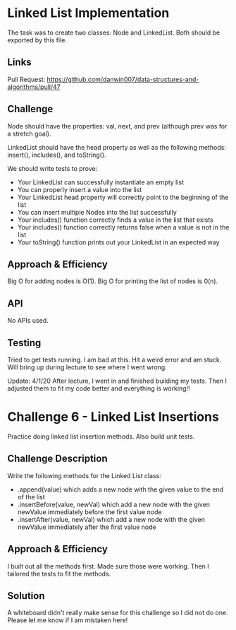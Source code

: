 # Linked List Implementation
The task was to create two classes: Node and LinkedList. Both should be exported by this file.
    
## Links
Pull Request: https://github.com/danwin007/data-structures-and-algorithms/pull/47
    
## Challenge
Node should have the properties: val, next, and prev (although prev was for a stretch goal).

LinkedList should have the head property as well as the following methods: insert(), includes(), and toString().

We should write tests to prove:
- Your LinkedList can successfully instantiate an empty list
- You can properly insert a value into the list
- Your LinkedList head property will correctly point to the beginning of the list
- You can insert multiple Nodes into the list successfully
- Your includes() function correctly finds a value in the list that exists
- Your includes() function correctly returns false when a value is not in the list
- Your toString() function prints out your LinkedList in an expected way
    
## Approach & Efficiency
<!-- What approach did you take? Why? What is the Big O space/time for this approach? -->
Big O for adding nodes is O(1). Big O for printing the list of nodes is 0(n).
    
## API
<!-- Description of each method publicly available to your Linked List -->
No APIs used.

## Testing
<!-- Description of how to run your tests -->
Tried to get tests running. I am bad at this. Hit a weird error and am stuck. Will bring up during lecture to see where I went wrong.

Update: 4/1/20
After lecture, I went in and finished building my tests. Then I adjusted them to fit my code better and everything is working!!

# Challenge 6 - Linked List Insertions
Practice doing linked list insertion methods. Also build unit tests.

## Challenge Description
Write the following methods for the Linked List class:

* .append(value) which adds a new node with the given value to the end of the list
* .insertBefore(value, newVal) which add a new node with the given newValue immediately before the first value node
* .insertAfter(value, newVal) which add a new node with the given newValue immediately after the first value node

## Approach & Efficiency
I built out all the methods first. Made sure those were working. Then I tailored the tests to fit the methods. 

## Solution
A whiteboard didn't really make sense for this challenge so I did not do one. Please let me know if I am mistaken here!